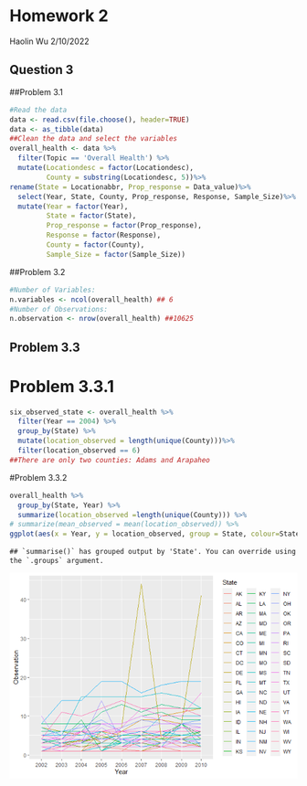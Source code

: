 Homework 2
================
Haolin Wu
2/10/2022

## Question 3

##Problem 3.1

``` r
#Read the data
data <- read.csv(file.choose(), header=TRUE)
data <- as_tibble(data)
##Clean the data and select the variables
overall_health <- data %>% 
  filter(Topic == 'Overall Health') %>%
  mutate(Locationdesc = factor(Locationdesc),
         County = substring(Locationdesc, 5))%>%
rename(State = Locationabbr, Prop_response = Data_value)%>%
  select(Year, State, County, Prop_response, Response, Sample_Size)%>%
  mutate(Year = factor(Year),
         State = factor(State),
         Prop_response = factor(Prop_response),
         Response = factor(Response),
         County = factor(County),
         Sample_Size = factor(Sample_Size))
```

##Problem 3.2

``` r
#Number of Variables:
n.variables <- ncol(overall_health) ## 6
#Number of Observations:
n.observation <- nrow(overall_health) ##10625
```

## Problem 3.3

# Problem 3.3.1

``` r
six_observed_state <- overall_health %>%
  filter(Year == 2004) %>%
  group_by(State) %>%
  mutate(location_observed = length(unique(County)))%>%
  filter(location_observed == 6)
##There are only two counties: Adams and Arapaheo
```

#Problem 3.3.2

``` r
overall_health %>%
  group_by(State, Year) %>%
  summarize(location_observed =length(unique(County))) %>%
# summarize(mean_observed = mean(location_observed)) %>%
ggplot(aes(x = Year, y = location_observed, group = State, colour=State, legend = 'State')) + geom_line()+ ylab('Observation')
```

    ## `summarise()` has grouped output by 'State'. You can override using the `.groups` argument.

![](homework2_files/figure-gfm/unnamed-chunk-4-1.png)<!-- -->
